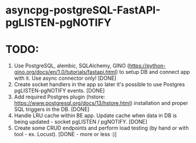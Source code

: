 # asyncpg-postgreSQL-FastAPI-pgLISTEN-pgNOTIFY


# TODO:
1. Use PostgreSQL, alembic, SQLAlchemy, GINO (https://python-gino.org/docs/en/1.0/tutorials/fastapi.html) to setup DB and connect app with it. Use async connector only! [DONE]
2. Create socket handlers in the app so later it's possible to use Postgres pgLISTEN-pgNOTIFY events. [DONE]
3. Add required Postgres plugin (hstore: https://www.postgresql.org/docs/13/hstore.html) installation and proper SQL triggers in the DB. [DONE]
4. Handle LRU cache within BE app. Update cache when data in DB is being updated - socket pgLISTEN / pgNOTIFY. [DONE]
5. Create some CRUD endpoints and perform load testing (by hand or with tool - ex. Locust). [DONE - more or less :)]
